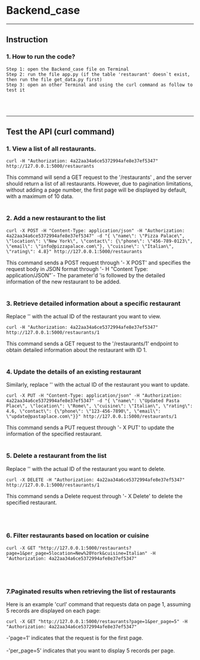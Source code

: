 # Backend_case
****
## Instruction
### 1. How to run the code?
    Step 1: open the Backend_case file on Terminal
    Step 2: run the file app.py (if the table 'restaurant' doesn`t exist, then run the file get_data.py first)
    Step 3: open an other Terminal and using the curl command as follow to test it
<br></br>
****
## Test the API (curl command)
### 1. View a list of all restaurants.


```
curl -H "Authorization: 4a22aa34a6ce5372994afe8e37ef5347" http://127.0.0.1:5000/restaurants

```

This command will send a GET request to the '/restaurants' , and the server should return a list of all restaurants. However, due to pagination limitations, without adding a page number, the first page will be displayed by default, with a maximum of 10 data.
<br></br>
### 2. Add a new restaurant to the list

```
curl -X POST -H "Content-Type: application/json" -H "Authorization: 4a22aa34a6ce5372994afe8e37ef5347" -d "{ \"name\": \"Pizza Palace\", \"location\": \"New York\", \"contact\": {\"phone\": \"456-789-0123\", \"email\": \"info@pizzapalace.com\"}, \"cuisine\": \"Italian\", \"rating\": 4.8}" http://127.0.0.1:5000/restaurants

```

This command sends a POST request through '- X POST' and specifies the request body in JSON format through '- H "Content Type: application/JSON"`- The parameter'd 'is followed by the detailed information of the new restaurant to be added.
<br></br>
### 3. Retrieve detailed information about a specific restaurant

Replace '<id>' with the actual ID of the restaurant you want to view.

```
curl -H "Authorization: 4a22aa34a6ce5372994afe8e37ef5347" http://127.0.0.1:5000/restaurants/1

```

This command sends a GET request to the '/restaurants/1' endpoint to obtain detailed information about the restaurant with ID 1.
<br></br>
### 4. Update the details of an existing restaurant

Similarly, replace '<id>' with the actual ID of the restaurant you want to update.

```
curl -X PUT -H "Content-Type: application/json" -H "Authorization: 4a22aa34a6ce5372994afe8e37ef5347" -d "{ \"name\": \"Updated Pasta Place\", \"location\": \"Rome\", \"cuisine\": \"Italian\", \"rating\": 4.6, \"contact\": {\"phone\": \"123-456-7890\", \"email\": \"update@pastaplace.com\"}}" http://127.0.0.1:5000/restaurants/1
```

This command sends a PUT request through '- X PUT' to update the information of the specified restaurant.
<br></br>
### 5. Delete a restaurant from the list

Replace '<id>' with the actual ID of the restaurant you want to delete.

```
curl -X DELETE -H "Authorization: 4a22aa34a6ce5372994afe8e37ef5347" http://127.0.0.1:5000/restaurants/1
```

This command sends a Delete request through '- X Delete' to delete the specified restaurant.

<br></br>
### 6. Filter restaurants based on location or cuisine

```
curl -X GET "http://127.0.0.1:5000/restaurants?page=1&per_page=5location=New%20York&cuisine=Italian" -H "Authorization: 4a22aa34a6ce5372994afe8e37ef5347"

```
<br></br>
### 7.Paginated results when retrieving the list of restaurants

Here is an example 'curl' command that requests data on page 1, assuming 5 records are displayed on each page:

```
curl -X GET "http://127.0.0.1:5000/restaurants?page=1&per_page=5" -H "Authorization: 4a22aa34a6ce5372994afe8e37ef5347"
```

-'page=1' indicates that the request is for the first page.<br></br>
-'per_page=5' indicates that you want to display 5 records per page.


